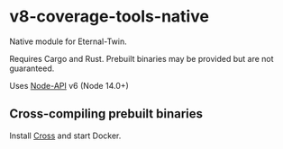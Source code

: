 # v8-coverage-tools-native

Native module for Eternal-Twin.

Requires Cargo and Rust. Prebuilt binaries may be provided but are not guaranteed.

Uses [Node-API][napi] v6 (Node 14.0+)

## Cross-compiling prebuilt binaries

Install [Cross](https://github.com/rust-embedded/cross) and start Docker.

[napi]: https://nodejs.org/api/n-api.html
